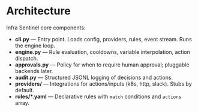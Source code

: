 
# Architecture

Infra Sentinel core components:
- **cli.py** — Entry point. Loads config, providers, rules, event stream. Runs the engine loop.
- **engine.py** — Rule evaluation, cooldowns, variable interpolation, action dispatch.
- **approvals.py** — Policy for when to require human approval; pluggable backends later.
- **audit.py** — Structured JSONL logging of decisions and actions.
- **providers/** — Integrations for actions/inputs (k8s, http, slack). Stubs by default.
- **rules/*.yaml** — Declarative rules with `match` conditions and `actions` array.
